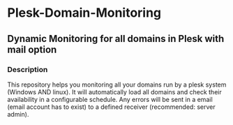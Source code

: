 # Plesk-Domain-Monitoring
Dynamic Monitoring for all domains in Plesk with mail option
------
### Description
This repository helps you monitoring all your domains run by a plesk system (Windows AND linux).
It will automatically load all domains and check their availability in a configurable schedule.
Any errors will be sent in a email (email account has to exist) to a defined receiver (recommended: server admin).
